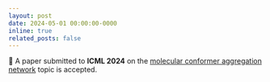 ```yaml
---
layout: post
date: 2024-05-01 00:00:00-0000
inline: true
related_posts: false
---
```


:rocket: A paper submitted to **ICML 2024** on the [molecular conformer aggregation network](https://arxiv.org/abs/2402.01975) topic is accepted.
